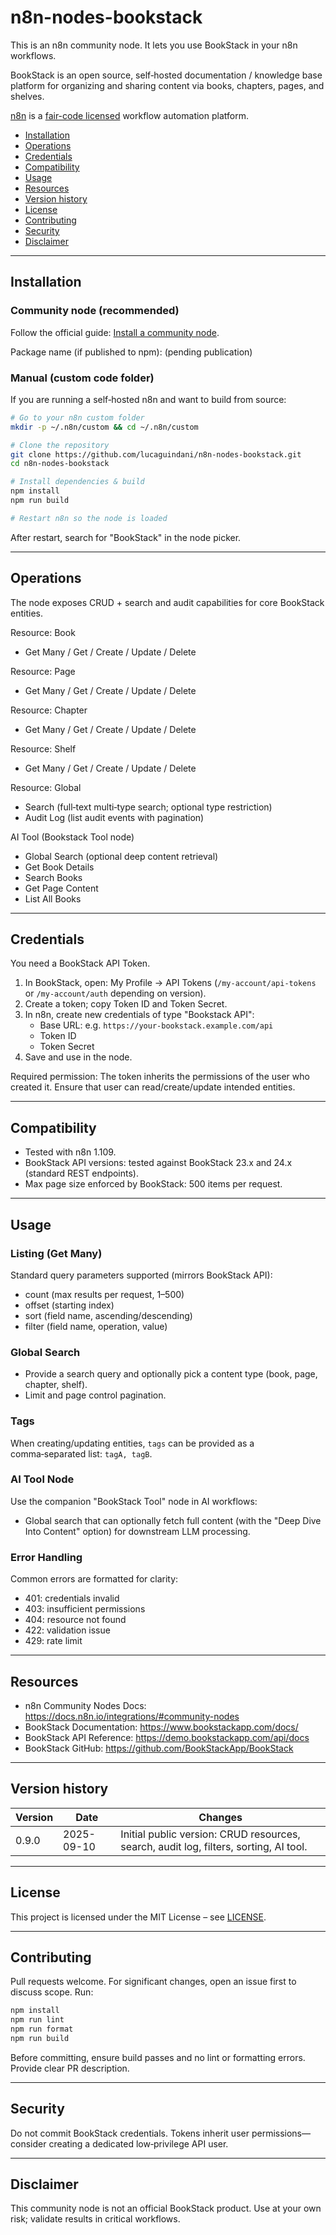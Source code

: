 # n8n-nodes-bookstack

This is an n8n community node. It lets you use BookStack in your n8n workflows.

BookStack is an open source, self‑hosted documentation / knowledge base platform for organizing and sharing content via books, chapters, pages, and shelves.

[n8n](https://n8n.io/) is a [fair-code licensed](https://docs.n8n.io/reference/license/) workflow automation platform.

- [Installation](#installation)  
- [Operations](#operations)  
- [Credentials](#credentials)  
- [Compatibility](#compatibility)  
- [Usage](#usage)  
- [Resources](#resources)  
- [Version history](#version-history)
- [License](#license)
- [Contributing](#contributing)
- [Security](#security)
- [Disclaimer](#disclaimer)

---
## Installation

### Community node (recommended)
Follow the official guide: [Install a community node](https://docs.n8n.io/integrations/community-nodes/installation/).

Package name (if published to npm): (pending publication)

### Manual (custom code folder)
If you are running a self‑hosted n8n and want to build from source:
```bash
# Go to your n8n custom folder
mkdir -p ~/.n8n/custom && cd ~/.n8n/custom

# Clone the repository
git clone https://github.com/lucaguindani/n8n-nodes-bookstack.git
cd n8n-nodes-bookstack

# Install dependencies & build
npm install
npm run build

# Restart n8n so the node is loaded
```
After restart, search for "BookStack" in the node picker.

---
## Operations
The node exposes CRUD + search and audit capabilities for core BookStack entities.

Resource: Book
- Get Many / Get / Create / Update / Delete

Resource: Page
- Get Many / Get / Create / Update / Delete

Resource: Chapter
- Get Many / Get / Create / Update / Delete

Resource: Shelf
- Get Many / Get / Create / Update / Delete

Resource: Global
- Search (full‑text multi‑type search; optional type restriction)
- Audit Log (list audit events with pagination)

AI Tool (Bookstack Tool node)
- Global Search (optional deep content retrieval)
- Get Book Details
- Search Books
- Get Page Content
- List All Books

---
## Credentials
You need a BookStack API Token.
1. In BookStack, open: My Profile → API Tokens (`/my-account/api-tokens` or `/my-account/auth` depending on version).
2. Create a token; copy Token ID and Token Secret.
3. In n8n, create new credentials of type "Bookstack API":
   - Base URL: e.g. `https://your-bookstack.example.com/api`
   - Token ID
   - Token Secret
4. Save and use in the node.

Required permission: The token inherits the permissions of the user who created it. Ensure that user can read/create/update intended entities.

---
## Compatibility
- Tested with n8n 1.109.  
- BookStack API versions: tested against BookStack 23.x and 24.x (standard REST endpoints).  
- Max page size enforced by BookStack: 500 items per request.

---
## Usage
### Listing (Get Many)
Standard query parameters supported (mirrors BookStack API):
- count (max results per request, 1–500)
- offset (starting index)
- sort (field name, ascending/descending)
- filter (field name, operation, value)

### Global Search
- Provide a search query and optionally pick a content type (book, page, chapter, shelf).
- Limit and page control pagination.

### Tags
When creating/updating entities, `tags` can be provided as a comma‑separated list: `tagA, tagB`.

### AI Tool Node
Use the companion "BookStack Tool" node in AI workflows:
- Global search that can optionally fetch full content (with the "Deep Dive Into Content" option) for downstream LLM processing.

### Error Handling
Common errors are formatted for clarity:
- 401: credentials invalid
- 403: insufficient permissions
- 404: resource not found
- 422: validation issue
- 429: rate limit

---
## Resources
* n8n Community Nodes Docs: https://docs.n8n.io/integrations/#community-nodes
* BookStack Documentation: https://www.bookstackapp.com/docs/
* BookStack API Reference: https://demo.bookstackapp.com/api/docs
* BookStack GitHub: https://github.com/BookStackApp/BookStack

---
## Version history
| Version | Date       | Changes |
|---------|------------|---------|
| 0.9.0   | 2025-09-10 | Initial public version: CRUD resources, search, audit log, filters, sorting, AI tool. |

---
## License
This project is licensed under the MIT License – see [LICENSE](./LICENSE).

---
## Contributing
Pull requests welcome. For significant changes, open an issue first to discuss scope. Run:
```bash
npm install
npm run lint
npm run format
npm run build
```
Before committing, ensure build passes and no lint or formatting errors. Provide clear PR description.

---
## Security
Do not commit BookStack credentials. Tokens inherit user permissions—consider creating a dedicated low‑privilege API user.

---
## Disclaimer
This community node is not an official BookStack product. Use at your own risk; validate results in critical workflows.
